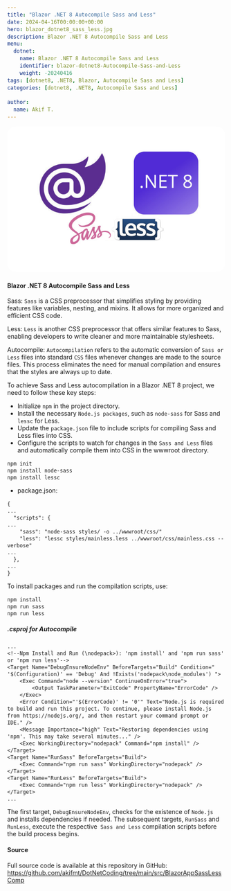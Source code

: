 ```yaml
---
title: "Blazor .NET 8 Autocompile Sass and Less"
date: 2024-04-16T00:00:00+00:00
hero: blazor_dotnet8_sass_less.jpg
description: Blazor .NET 8 Autocompile Sass and Less
menu:
  dotnet:
    name: Blazor .NET 8 Autocompile Sass and Less
    identifier: blazor-dotnet8-Autocompile-Sass-and-Less
    weight: -20240416
tags: [dotnet8, .NET8, Blazor, Autocompile Sass and Less]
categories: [dotnet8, .NET8, Autocompile Sass and Less]

author:
  name: Akif T.
---
```


<p class="d-flex justify-content-center">
<img src="blazor_dotnet8_sass_less.jpg" alt="blazor_dotnet8_sass_less" title="blazor_dotnet8_sass_less" style="border-radius: 20px;"><br>
<p>

#### **Blazor .NET 8 Autocompile Sass and Less**

Sass: ```Sass``` is a CSS preprocessor that simplifies styling by providing features like variables, nesting, and mixins. It allows for more organized and efficient CSS code.

Less: ```Less``` is another CSS preprocessor that offers similar features to Sass, enabling developers to write cleaner and more maintainable stylesheets.

Autocompile: ```Autocompilation``` refers to the automatic conversion of ```Sass or Less``` files into standard ```CSS``` files whenever changes are made to the source files. This process eliminates the need for manual compilation and ensures that the styles are always up to date.

To achieve Sass and Less autocompilation in a Blazor .NET 8 project, we need to follow these key steps:

- Initialize ```npm``` in the project directory.
- Install the necessary ```Node.js packages```, such as ```node-sass``` for Sass and ```lessc``` for Less.
- Update the ```package.json``` file to include scripts for compiling Sass and Less files into CSS.
- Configure the scripts to watch for changes in the ```Sass and Less``` files and automatically compile them into CSS in the wwwroot directory.

```
npm init
npm install node-sass
npm install lessc
```

- package.json:
```
{
...
  "scripts": {
...
	"sass": "node-sass styles/ -o ../wwwroot/css/"
	"less": "lessc styles/mainless.less ../wwwroot/css/mainless.css --verbose"
...
  },
... 
}
```

To install packages and run the compilation scripts, use:
```
npm install
npm run sass
npm run less
```


##### **.csproj for Autocompile**
```
...
<!--Npm Install and Run (\nodepack>): 'npm install' and 'npm run sass' or 'npm run less'-->
<Target Name="DebugEnsureNodeEnv" BeforeTargets="Build" Condition=" '$(Configuration)' == 'Debug' And !Exists('nodepack\node_modules') ">
	<Exec Command="node --version" ContinueOnError="true">
		<Output TaskParameter="ExitCode" PropertyName="ErrorCode" />
	</Exec>
	<Error Condition="'$(ErrorCode)' != '0'" Text="Node.js is required to build and run this project. To continue, please install Node.js from https://nodejs.org/, and then restart your command prompt or IDE." />
	<Message Importance="high" Text="Restoring dependencies using 'npm'. This may take several minutes..." />
	<Exec WorkingDirectory="nodepack" Command="npm install" />
</Target>
<Target Name="RunSass" BeforeTargets="Build">
	<Exec Command="npm run sass" WorkingDirectory="nodepack" />
</Target>
<Target Name="RunLess" BeforeTargets="Build">
	<Exec Command="npm run less" WorkingDirectory="nodepack" />
</Target>
...
```

The first target, ```DebugEnsureNodeEnv```, checks for the existence of ```Node.js``` and installs dependencies if needed. The subsequent targets, ```RunSass``` and ```RunLess```, execute the respective``` Sass and Less``` compilation scripts before the build process begins.

#### **Source**
Full source code is available at this repository in GitHub:  
https://github.com/akifmt/DotNetCoding/tree/main/src/BlazorAppSassLessComp
